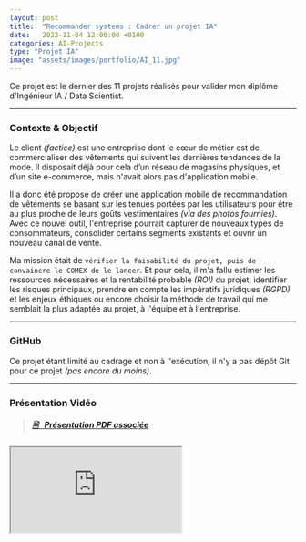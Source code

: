 ```yaml
---
layout: post
title:  "Recommander systems : Cadrer un projet IA"
date:   2022-11-04 12:00:00 +0100
categories: AI-Projects
type: "Projet IA"
image: "assets/images/portfolio/AI_11.jpg"
---
```


Ce projet est le dernier des 11 projets réalisés pour valider mon diplôme d'Ingénieur IA / Data Scientist.

---
### Contexte & Objectif

Le client *(factice)* est une entreprise dont le cœur de métier est de commercialiser des vêtements qui suivent les dernières tendances de la mode. Il disposait déjà pour cela d’un réseau de magasins physiques, et d’un site e-commerce, mais n'avait alors pas d'application mobile.

Il a donc été proposé de créer une application mobile de recommandation de vêtements se basant sur les tenues portées par les utilisateurs pour être au plus proche de leurs goûts vestimentaires *(via des photos fournies)*. Avec ce nouvel outil, l'entreprise pourrait capturer de nouveaux types de consommateurs, consolider certains segments existants et ouvrir un nouveau canal de vente.

Ma mission était de `vérifier la faisabilité du projet, puis de convaincre le COMEX de le lancer`. Et pour cela, il m'a fallu estimer les ressources nécessaires et la rentabilité probable *(ROI)* du projet, identifier les risques principaux, prendre en compte les impératifs juridiques *(RGPD)* et les enjeux éthiques ou encore choisir la méthode de travail qui me semblait la plus adaptée au projet, à l'équipe et à l'entreprise.

---
### GitHub
Ce projet étant limité au cadrage et non à l'exécution, il n'y a pas dépôt Git pour ce projet *(pas encore du moins)*.

---
### Présentation Vidéo

> ##### <a href='{{site.baseurl}}/assets/pdf/AI_P11.pdf' target='_blank'><ico><b>🗎 </b></ico>&nbsp;&nbsp;Présentation PDF associée</a>

<iframe class='youtube_video' src="https://www.youtube-nocookie.com/embed/eg_F5GtJDOk" title="YouTube video player" allow="accelerometer; autoplay; clipboard-write; encrypted-media; gyroscope; picture-in-picture" allowfullscreen></iframe>

